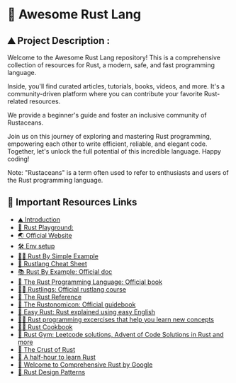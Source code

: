 # 🦀 Awesome Rust Lang 

## ⛰️ Project Description : 

Welcome to the Awesome Rust Lang repository! This is a comprehensive collection of resources for Rust, a modern, safe, and fast programming language. 

Inside, you'll find curated articles, tutorials, books, videos, and more. It's a community-driven platform where you can contribute your favorite Rust-related resources. 

We provide a beginner's guide and foster an inclusive community of Rustaceans. 

Join us on this journey of exploring and mastering Rust programming, empowering each other to write efficient, reliable, and elegant code. Together, let's unlock the full potential of this incredible language. Happy coding!

Note: "Rustaceans" is a term often used to refer to enthusiasts and users of the Rust programming language.

## 🔗 Important Resources Links

- [⛰️ Introduction](Notes/introduction/README.md)
- [🛝 Rust Playground: ](https://play.rust-lang.org/?version=stable&mode=debug&edition=2021)
- [🌏 Official Website](https://www.rust-lang.org/)
- [🛠️ Env setup](https://www.rust-lang.org/learn/get-started)
- [🧑‍💻 Rust By Simple Example](Codes)
- [📝 Rustlang Cheat Sheet](https://cheats.rs/)
- [📚 Rust By Example: Official doc](https://doc.rust-lang.org/stable/rust-by-example/index.html)
- [📜 The Rust Programming Language: Official book](https://doc.rust-lang.org/book/)
- [🧑‍💻 Rustlings: Official rustlang course](https://github.com/rust-lang/rustlings/)
- [📖 The Rust Reference](https://doc.rust-lang.org/reference/index.html)
- [📗 The Rustonomicon: Official guidebook](https://doc.rust-lang.org/nomicon/index.html)
- [📔 Easy Rust: Rust explained using easy English](https://github.com/Dhghomon/easy_rust)
- [🏋️‍♂️ Rust programming excercises that help you learn new concepts](https://exercism.org/tracks/rust)
- [👩‍🍳 Rust Cookbook](https://exercism.org/tracks/rust)
- [💪 Rust Gym: Leetcode solutions, Advent of Code Solutions in Rust and more](https://rustgym.com/)
- [🤖 The Crust of Rust](https://www.youtube.com/playlist?list=PLqbS7AVVErFiWDOAVrPt7aYmnuuOLYvOa)
- [🦿 A half-hour to learn Rust](https://fasterthanli.me/articles/a-half-hour-to-learn-rust)
- [🤙 Welcome to Comprehensive Rust by Google](https://google.github.io/comprehensive-rust/welcome.html)
- [👀 Rust Design Patterns](https://rust-unofficial.github.io/patterns/)
